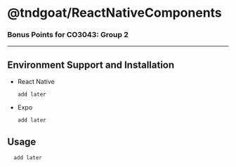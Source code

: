 # @tndgoat/ReactNativeComponents

### Bonus Points for CO3043: Group 2

---

## Environment Support and Installation

- React Native

      add later

- Expo

      add later

## Usage

      add later
